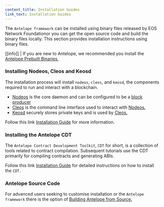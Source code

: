 ```yaml
---
content_title: Installation Guides
link_text: Installation Guides
---
```


The `Antelope framework` can be installed using binary files released by EOS Network Foundationor you can get the open source code and build the binary files locally. This section provides installation instructions using binary files. 

[[info]]
| If you are new to Antelope, we recommended you install the [Antelope Prebuilt Binaries.](https://docs.eosnetwork.com/manuals/eos/v2.2/install/install-prebuilt-binaries)


### Installing Nodeos, Cleos and Keosd
The installation process will install `nodeos`, `cleos`, and `keosd`, the components required to run and interact with a blockchain. 

* [Nodeos](../../glossary/index#nodeos) is the core daemon and can be configured to be a [block producer](../../glossary/index#block-producer)  
* [Cleos](../../glossary/index#cleos) is the command line interface used to interact with [Nodeos.](../../glossary/index#nodeos)
* [Keosd](../../glossary/index#keosd) securely stores private keys and is used by [Cleos.](../../glossary/index#cleos)

Follow this link [Installation Guide](https://docs.eosnetwork.com/manuals/eos/v2.2/install/index) for more information.

### Installing the Antelope CDT

The `Antelope Contract Development Toolkit`, `CDT` for short, is a collection of tools related to contract compilation. Subsequent tutorials use the CDT primarily for compiling contracts and generating ABIs.

Follow this link [Installation Guide](https://docs.eosnetwork.com/manuals/cdt/latest/installation) for detailed instructions on how to install the `CDT.`


### Antelope Source Code
For advanced users seeking to customise installation or the `Antelope framework` there is the option of [Building Antelope from Source.](https://docs.eosnetwork.com/manuals/eos/v2.2/install/build-from-source/index)



